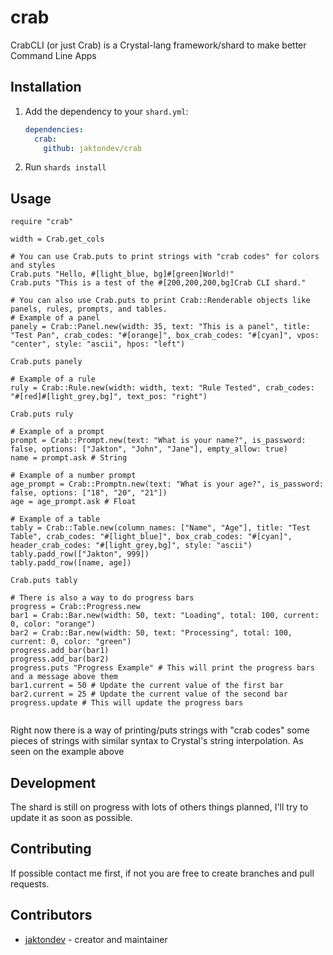 # crab

CrabCLI (or just Crab) is a Crystal-lang framework/shard to make better Command Line Apps 

## Installation

1. Add the dependency to your `shard.yml`:

   ```yaml
   dependencies:
     crab:
       github: jaktondev/crab
   ```

2. Run `shards install`

## Usage

```crystal
require "crab"

width = Crab.get_cols

# You can use Crab.puts to print strings with "crab codes" for colors and styles
Crab.puts "Hello, #[light_blue, bg]#[green]World!"
Crab.puts "This is a test of the #[200,200,200,bg]Crab CLI shard."

# You can also use Crab.puts to print Crab::Renderable objects like panels, rules, prompts, and tables.
# Example of a panel
panely = Crab::Panel.new(width: 35, text: "This is a panel", title: "Test Pan", crab_codes: "#[orange]", box_crab_codes: "#[cyan]", vpos: "center", style: "ascii", hpos: "left")

Crab.puts panely

# Example of a rule
ruly = Crab::Rule.new(width: width, text: "Rule Tested", crab_codes: "#[red]#[light_grey,bg]", text_pos: "right")

Crab.puts ruly

# Example of a prompt
prompt = Crab::Prompt.new(text: "What is your name?", is_password: false, options: ["Jakton", "John", "Jane"], empty_allow: true)
name = prompt.ask # String

# Example of a number prompt
age_prompt = Crab::Promptn.new(text: "What is your age?", is_password: false, options: ["18", "20", "21"])
age = age_prompt.ask # Float 

# Example of a table
tably = Crab::Table.new(column_names: ["Name", "Age"], title: "Test Table", crab_codes: "#[light_blue]", box_crab_codes: "#[cyan]", header_crab_codes: "#[light_grey,bg]", style: "ascii")
tably.padd_row(["Jakton", 999])
tably.padd_row([name, age])

Crab.puts tably

# There is also a way to do progress bars
progress = Crab::Progress.new
bar1 = Crab::Bar.new(width: 50, text: "Loading", total: 100, current: 0, color: "orange")
bar2 = Crab::Bar.new(width: 50, text: "Processing", total: 100, current: 0, color: "green")
progress.add_bar(bar1)
progress.add_bar(bar2)
progress.puts "Progress Example" # This will print the progress bars and a message above them
bar1.current = 50 # Update the current value of the first bar
bar2.current = 25 # Update the current value of the second bar
progress.update # This will update the progress bars
  
```

Right now there is a way of printing/puts strings with "crab codes" some pieces of strings with similar syntax to Crystal's string interpolation. As seen on the example above

## Development

The shard is still on progress with lots of others things planned, I'll try to update it as soon as possible.

## Contributing

If possible contact me first, if not you are free to create branches and pull requests.

## Contributors

- [jaktondev](https://github.com/jaktondev) - creator and maintainer
